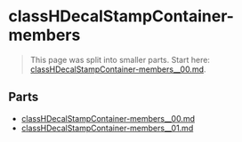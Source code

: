 # classHDecalStampContainer-members

> This page was split into smaller parts. Start here: [classHDecalStampContainer-members__00.md](classHDecalStampContainer-members__00.md).

## Parts

- [classHDecalStampContainer-members__00.md](classHDecalStampContainer-members__00.md)
- [classHDecalStampContainer-members__01.md](classHDecalStampContainer-members__01.md)
